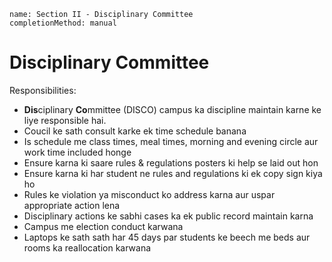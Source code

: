 ```ngMeta
name: Section II - Disciplinary Committee
completionMethod: manual
```

# Disciplinary Committee

Responsibilities:
 - **Dis**ciplinary **Co**mmittee (DISCO) campus ka discipline maintain karne ke liye responsible hai.
 - Coucil ke sath consult karke ek time schedule banana
 - Is schedule me class times, meal times, morning and evening circle aur work time included honge
 - Ensure karna ki saare rules & regulations posters ki help se laid out hon
 - Ensure karna ki har student ne rules and regulations ki ek copy sign kiya ho
 - Rules ke violation ya misconduct ko address karna aur uspar appropriate action lena
 - Disciplinary actions ke sabhi cases ka ek public record maintain karna 
 - Campus me election conduct karwana
 - Laptops ke sath sath har 45 days par students ke beech me beds aur rooms ka reallocation karwana
